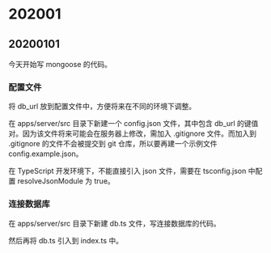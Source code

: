 # 202001

## 20200101

今天开始写 mongoose 的代码。

### 配置文件

将 db_url 放到配置文件中，方便将来在不同的环境下调整。

在 apps/server/src 目录下新建一个 config.json 文件，其中包含 db_url 的键值对。因为该文件将来可能会在服务器上修改，需加入 .gitignore 文件。而加入到 .gitignore 的文件不会被提交到 git 仓库，所以要再建一个示例文件 config.example.json。

在 TypeScript 开发环境下，不能直接引入 json 文件，需要在 tsconfig.json 中配置 resolveJsonModule 为 true。

### 连接数据库

在 apps/server/src 目录下新建 db.ts 文件，写连接数据库的代码。

然后再将 db.ts 引入到 index.ts 中。

